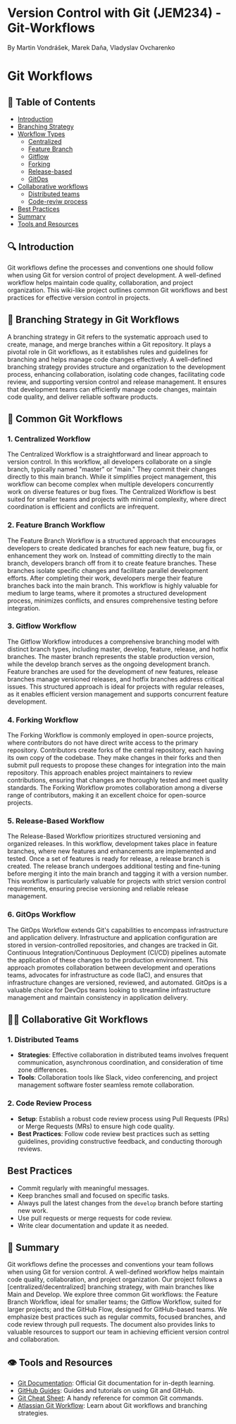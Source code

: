 # Version Control with Git (JEM234) - Git-Workflows
By Martin Vondrášek, Marek Daňa, Vladyslav Ovcharenko
# Git Workflows


## 📑 Table of Contents
- [Introduction](#-introduction)
- [Branching Strategy](#-branching-strategy-in-git-workflows)
- [Workflow Types](#-common-git-workflows)
  - [Centralized](#1-centralized-workflow)
  - [Feature Branch](#2-feature-branch-workflow)
  - [Gitflow ](#3-gitflow-workflow)
  - [Forking](#4-forking-workflow)
  - [Release-based](#5-release-based-workflow)
  - [GitOps](#6-gitops-workflow)
- [Collaborative workflows](#-collaborative-git-workflows)
  - [Distributed teams](#1-distributed-teams)
  - [Code-reviw process](#2-code-review-process)
- [Best Practices](#best-practices)
- [Summary](#-summary)
- [Tools and Resources](#%EF%B8%8F-tools-and-resources)

## 🔍 Introduction
Git workflows define the processes and conventions one should follow when using Git for version control of project development. A well-defined workflow helps maintain code quality, collaboration, and project organization. This wiki-like project outlines common Git workflows and best practices for effective version control in projects.

## 🌳 Branching Strategy in Git Workflows
A branching strategy in Git refers to the systematic approach used to create, manage, and merge branches within a Git repository. It plays a pivotal role in Git workflows, as it establishes rules and guidelines for branching and helps manage code changes effectively. A well-defined branching strategy provides structure and organization to the development process, enhancing collaboration, isolating code changes, facilitating code review, and supporting version control and release management. It ensures that development teams can efficiently manage code changes, maintain code quality, and deliver reliable software products.

## 🌊 Common Git Workflows

### 1. Centralized Workflow
The Centralized Workflow is a straightforward and linear approach to version control. In this workflow, all developers collaborate on a single branch, typically named "master" or "main." They commit their changes directly to this main branch. While it simplifies project management, this workflow can become complex when multiple developers concurrently work on diverse features or bug fixes. The Centralized Workflow is best suited for smaller teams and projects with minimal complexity, where direct coordination is efficient and conflicts are infrequent.

### 2. Feature Branch Workflow
The Feature Branch Workflow is a structured approach that encourages developers to create dedicated branches for each new feature, bug fix, or enhancement they work on. Instead of committing directly to the main branch, developers branch off from it to create feature branches. These branches isolate specific changes and facilitate parallel development efforts. After completing their work, developers merge their feature branches back into the main branch. This workflow is highly valuable for medium to large teams, where it promotes a structured development process, minimizes conflicts, and ensures comprehensive testing before integration.

### 3. Gitflow Workflow
The Gitflow Workflow introduces a comprehensive branching model with distinct branch types, including master, develop, feature, release, and hotfix branches. The master branch represents the stable production version, while the develop branch serves as the ongoing development branch. Feature branches are used for the development of new features, release branches manage versioned releases, and hotfix branches address critical issues. This structured approach is ideal for projects with regular releases, as it enables efficient version management and supports concurrent feature development.

### 4. Forking Workflow
The Forking Workflow is commonly employed in open-source projects, where contributors do not have direct write access to the primary repository. Contributors create forks of the central repository, each having its own copy of the codebase. They make changes in their forks and then submit pull requests to propose these changes for integration into the main repository. This approach enables project maintainers to review contributions, ensuring that changes are thoroughly tested and meet quality standards. The Forking Workflow promotes collaboration among a diverse range of contributors, making it an excellent choice for open-source projects.

### 5. Release-Based Workflow
The Release-Based Workflow prioritizes structured versioning and organized releases. In this workflow, development takes place in feature branches, where new features and enhancements are implemented and tested. Once a set of features is ready for release, a release branch is created. The release branch undergoes additional testing and fine-tuning before merging it into the main branch and tagging it with a version number. This workflow is particularly valuable for projects with strict version control requirements, ensuring precise versioning and reliable release management.

### 6. GitOps Workflow
The GitOps Workflow extends Git's capabilities to encompass infrastructure and application delivery. Infrastructure and application configuration are stored in version-controlled repositories, and changes are tracked in Git. Continuous Integration/Continuous Deployment (CI/CD) pipelines automate the application of these changes to the production environment. This approach promotes collaboration between development and operations teams, advocates for infrastructure as code (IaC), and ensures that infrastructure changes are versioned, reviewed, and automated. GitOps is a valuable choice for DevOps teams looking to streamline infrastructure management and maintain consistency in application delivery.

## 🤝🏿 Collaborative Git Workflows

### 1. Distributed Teams
- **Strategies**: Effective collaboration in distributed teams involves frequent communication, asynchronous coordination, and consideration of time zone differences.
- **Tools**: Collaboration tools like Slack, video conferencing, and project management software foster seamless remote collaboration.

### 2. Code Review Process
- **Setup**: Establish a robust code review process using Pull Requests (PRs) or Merge Requests (MRs) to ensure high code quality.
- **Best Practices**: Follow code review best practices such as setting guidelines, providing constructive feedback, and conducting thorough reviews.

## Best Practices
- Commit regularly with meaningful messages.
- Keep branches small and focused on specific tasks.
- Always pull the latest changes from the `develop` branch before starting new work.
- Use pull requests or merge requests for code review.
- Write clear documentation and update it as needed.
  
## 🏁 Summary
Git workflows define the processes and conventions your team follows when using Git for version control. A well-defined workflow helps maintain code quality, collaboration, and project organization. Our project follows a [centralized/decentralized] branching strategy, with main branches like Main and Develop. We explore three common Git workflows: the Feature Branch Workflow, ideal for smaller teams; the Gitflow Workflow, suited for larger projects; and the GitHub Flow, designed for GitHub-based teams. We emphasize best practices such as regular commits, focused branches, and code review through pull requests. The document also provides links to valuable resources to support our team in achieving efficient version control and collaboration.

## 👁️ Tools and Resources
- [Git Documentation](https://git-scm.com/doc): Official Git documentation for in-depth learning.
- [GitHub Guides](https://guides.github.com/): Guides and tutorials on using Git and GitHub.
- [Git Cheat Sheet](https://github.com/github/training-kit/blob/master/downloads/github-git-cheat-sheet.pdf): A handy reference for common Git commands.
- [Atlassian Git Workflow](https://www.atlassian.com/git): Learn about Git workflows and branching strategies.






